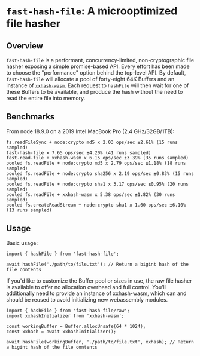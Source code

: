 # `fast-hash-file`: A microoptimized file hasher

## Overview

`fast-hash-file` is a performant, concurrency-limited, non-cryptographic file hasher exposing a simple promise-based API. Every effort has been made to choose the "performance" option behind the top-level API. By default, `fast-hash-file` will allocate a pool of forty-eight 64K Buffers and an instance of [`xxhash-wasm`](https://github.com/jungomi/xxhash-wasm). Each request to `hashFile` will then wait for one of these Buffers to be available, and produce the hash without the need to read the entire file into memory.

## Benchmarks

From node 18.9.0 on a 2019 Intel MacBook Pro (2.4 GHz/32GB/1TB):

```
fs.readFileSync + node:crypto md5 x 2.03 ops/sec ±2.61% (15 runs sampled)
fast-hash-file x 7.65 ops/sec ±4.20% (41 runs sampled)
fast-read-file + xxhash-wasm x 6.15 ops/sec ±3.39% (35 runs sampled)
pooled fs.readFile + node:crypto md5 x 2.79 ops/sec ±1.18% (18 runs sampled)
pooled fs.readFile + node:crypto sha256 x 2.19 ops/sec ±0.83% (15 runs sampled)
pooled fs.readFile + node:crypto sha1 x 3.17 ops/sec ±0.95% (20 runs sampled)
pooled fs.readFile + xxhash-wasm x 5.38 ops/sec ±1.82% (30 runs sampled)
pooled fs.createReadStream + node:crypto sha1 x 1.60 ops/sec ±6.10% (13 runs sampled)
```

## Usage

Basic usage:

```
import { hashFile } from 'fast-hash-file';

await hashFile('./path/to/file.txt'); // Return a bigint hash of the file contents
```

If you'd like to customize the Buffer pool or sizes in use, the raw file hasher is available to offer no allocation overhead and full control. You'll additionally need to provide an instance of xxhash-wasm, which can and should be reused to avoid initializing new webassembly modules.

```
import { hashFile } from 'fast-hash-file/raw';
import xxhashInitializer from 'xxhash-wasm';

const workingBuffer = Buffer.allocUnsafe(64 * 1024);
const xxhash = await xxhashInitializer();

await hashFile(workingBuffer, './path/to/file.txt', xxhash); // Return a bigint hash of the file contents
```
